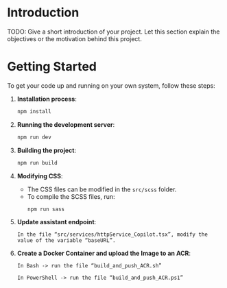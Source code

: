# Introduction 
TODO: Give a short introduction of your project. Let this section explain the objectives or the motivation behind this project. 

# Getting Started
To get your code up and running on your own system, follow these steps:

1. **Installation process**:
    ```bash
    npm install
    ```

2. **Running the development server**:
    ```bash
    npm run dev
    ```

3. **Building the project**:
    ```bash
    npm run build
    ```

4. **Modifying CSS**:
    - The CSS files can be modified in the `src/scss` folder.
    - To compile the SCSS files, run:
      ```bash
      npm run sass
      ```
5. **Update assistant endpoint**:
    ```
    In the file “src/services/httpService_Copilot.tsx”, modify the value of the variable “baseURL”.
    ```
6. **Create a Docker Container and upload the Image to an ACR**:
    ```
    In Bash -> run the file “build_and_push_ACR.sh”
    ```
    ```
    In PowerShell -> run the file “build_and_push_ACR.ps1”
    ```
